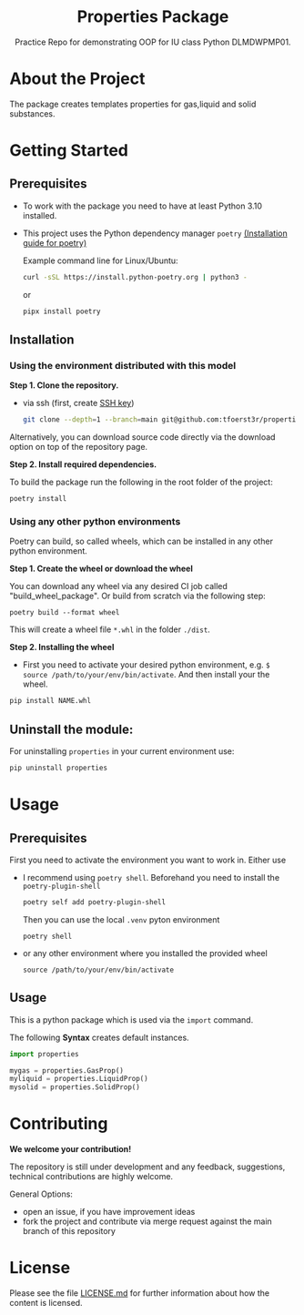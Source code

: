 <!--
SPDX-FileCopyrightText: 2025 Thomas Förster
SPDX-License-Identifier: CC-BY-4.0
-->

<h1 align="center">Properties Package</h1>
<p align=center> 
Practice Repo for demonstrating OOP for IU class Python DLMDWPMP01.
</p>


<!--===============-->
<!--=== Chapter ===-->
<!--===============-->
# About the Project

The package creates templates properties for gas,liquid and solid substances.

<!--===============-->
<!--=== Chapter ===-->
<!--===============-->
# Getting Started

## Prerequisites

- To work with the package you need to have at least Python 3.10 installed.

- This project uses the Python dependency manager `poetry` [(Installation guide for poetry)][poetry-install]

    Example command line for Linux/Ubuntu:

    ``` bash
    curl -sSL https://install.python-poetry.org | python3 -
    ```
    
    or

    ``` bash
    pipx install poetry
    ```

## Installation

### Using the environment distributed with this model

**Step 1. Clone the repository.**

- via ssh (first, create [SSH key][ssh-key])

    ``` bash
    git clone --depth=1 --branch=main git@github.com:tfoerst3r/properties.git
    ``` 

Alternatively, you can download source code directly via the download option on top of the repository page.


**Step 2. Install required dependencies.**

To build the package run the following in the root folder of the project:

```
poetry install
```

### Using any other python environments

Poetry can build, so called wheels, which can be installed in any other python environment.

**Step 1. Create the wheel or download the wheel**

You can download any wheel via any desired CI job called "build_wheel_package". Or build from scratch via the following step:

```
poetry build --format wheel
```

This will create a wheel file `*.whl` in the folder `./dist`.

**Step 2. Installing the wheel**

- First you need to activate your desired python environment, e.g. `$ source /path/to/your/env/bin/activate`. And then install your the wheel.

``` bash
pip install NAME.whl
```

## Uninstall the module:

For uninstalling `properties` in your current environment use:

``` bash
pip uninstall properties
```

<!--===============-->
<!--=== Chapter ===-->
<!--===============-->
# Usage

## Prerequisites

First you need to activate the environment you want to work in. Either use

- I recommend using `poetry shell`. Beforehand you need to install the `poetry-plugin-shell`

    ``` bash
    poetry self add poetry-plugin-shell
    ```
    
    Then you can use the local `.venv` pyton environment

    ```
    poetry shell
    ```

- or any other environment where you installed the provided wheel

    ```
    source /path/to/your/env/bin/activate
    ```

## Usage 

This is a python package which is used via the `import` command.

The following **Syntax** creates default instances.

``` python
import properties

mygas = properties.GasProp()
myliquid = properties.LiquidProp()
mysolid = properties.SolidProp()
```

<!--===============-->
<!--=== Chapter ===-->
<!--===============-->
# Contributing

**We welcome your contribution!**

The repository is still under development and any feedback, suggestions, technical contributions are highly welcome.

General Options:

- open an issue, if you have improvement ideas
- fork the project and contribute via merge request against the main branch of this repository


<!--===============-->
<!--=== Chapter ===-->
<!--===============-->
# License

Please see the file [LICENSE.md](./LICENSE.md) for further information about how the content is licensed.

<!---- Links ---->
[ssh-key]: https://docs.github.com/en/authentication/connecting-to-github-with-ssh/generating-a-new-ssh-key-and-adding-it-to-the-ssh-agent
[poetry-install]: https://python-poetry.org/docs/

